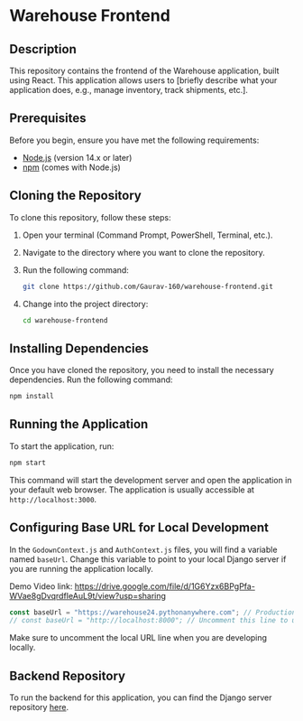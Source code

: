 # Warehouse Frontend

## Description
This repository contains the frontend of the Warehouse application, built using React. This application allows users to [briefly describe what your application does, e.g., manage inventory, track shipments, etc.].

## Prerequisites
Before you begin, ensure you have met the following requirements:
- [Node.js](https://nodejs.org/en/) (version 14.x or later)
- [npm](https://www.npmjs.com/) (comes with Node.js)

## Cloning the Repository

To clone this repository, follow these steps:

1. Open your terminal (Command Prompt, PowerShell, Terminal, etc.).
2. Navigate to the directory where you want to clone the repository.
3. Run the following command:

   ```bash
   git clone https://github.com/Gaurav-160/warehouse-frontend.git
   ```

4. Change into the project directory:

   ```bash
   cd warehouse-frontend
   ```

## Installing Dependencies

Once you have cloned the repository, you need to install the necessary dependencies. Run the following command:

```bash
npm install
```

## Running the Application

To start the application, run:

```bash
npm start
```

This command will start the development server and open the application in your default web browser. The application is usually accessible at `http://localhost:3000`.

## Configuring Base URL for Local Development

In the `GodownContext.js` and `AuthContext.js` files, you will find a variable named `baseUrl`. Change this variable to point to your local Django server if you are running the application locally.

Demo Video link: https://drive.google.com/file/d/1G6Yzx6BPgPfa-WVae8gDvqrdfIeAuL9t/view?usp=sharing

```javascript
const baseUrl = "https://warehouse24.pythonanywhere.com"; // Production URL
// const baseUrl = "http://localhost:8000"; // Uncomment this line to use local Django server
```

Make sure to uncomment the local URL line when you are developing locally.

## Backend Repository
To run the backend for this application, you can find the Django server repository [here](https://github.com/Gaurav-160/warehouse-backend).

